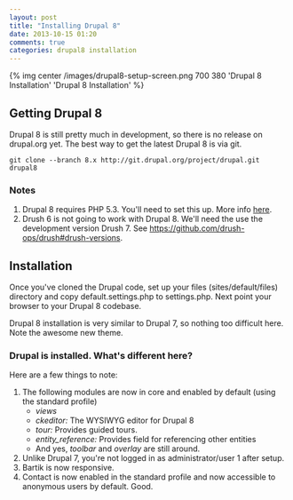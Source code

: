 ```yaml
---
layout: post
title: "Installing Drupal 8"
date: 2013-10-15 01:20
comments: true
categories: drupal8 installation
---
```


{% img center /images/drupal8-setup-screen.png 700 380 'Drupal 8 Installation' 'Drupal 8 Installation' %}

## Getting Drupal 8

Drupal 8 is still pretty much in development, so there is no release on drupal.org yet. The best way to get the latest Drupal 8 is via git.

    git clone --branch 8.x http://git.drupal.org/project/drupal.git drupal8

### Notes 

1. Drupal 8 requires PHP 5.3. You'll need to set this up. More info [here](http://www.php.net/manual/en/install.php).
2. Drush 6 is not going to work with Drupal 8. We'll need the use the development version Drush 7. See https://github.com/drush-ops/drush#drush-versions.

## Installation

Once you've cloned the Drupal code, set up your files (sites/default/files) directory and copy default.settings.php to settings.php. Next point your browser to your Drupal 8 codebase.

Drupal 8 installation is very similar to Drupal 7, so nothing too difficult here. Note the awesome new theme.

### Drupal is installed. What's different here?

Here are a few things to note:

1. The following modules are now in core and enabled by default (using the standard profile)
   * _views_
   * _ckeditor:_ The WYSIWYG editor for Drupal 8
   * _tour:_ Provides guided tours.
   * _entity_reference:_ Provides field for referencing other entities
   * And yes, _toolbar_ and _overlay_ are still around.
2. Unlike Drupal 7, you're not logged in as administrator/user 1 after setup.
3. Bartik is now responsive.
4. Contact is now enabled in the standard profile and now accessible to anonymous users by default. Good.
